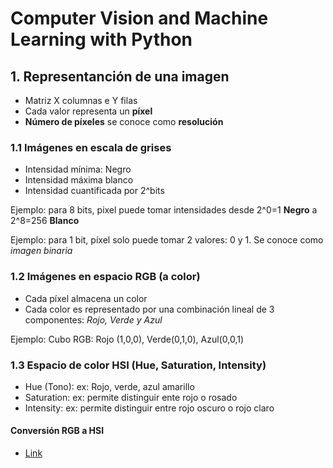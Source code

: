# Computer Vision and Machine Learning with Python

## 1. Representanción de una imagen
- Matriz X columnas e Y filas
- Cada valor representa un **píxel**
- **Número de píxeles** se conoce como **resolución**

### 1.1 Imágenes en escala de grises
  - Intensidad mínima: Negro
  - Intensidad máxima blanco
  - Intensidad cuantificada por 2^bits

Ejemplo: para 8 bits, pixel puede tomar intensidades desde 2^0=1 **Negro** a 2^8=256 **Blanco**

Ejemplo: para 1 bit, píxel solo puede tomar 2 valores: 0 y 1. Se conoce como *imagen binaria*

### 1.2 Imágenes en espacio RGB (a color)
  - Cada píxel almacena un color
  - Cada color es representado por una combinación lineal de 3 componentes: _Rojo, Verde y Azul_

Ejemplo: Cubo RGB: Rojo (1,0,0), Verde(0,1,0), Azul(0,0,1)

### 1.3 Espacio de color HSI (Hue, Saturation, Intensity)
  - Hue (Tono): ex: Rojo, verde, azul amarillo
  - Saturation: ex: permite distinguir ente rojo o rosado
  - Intensity: ex: permite distinguir entre rojo oscuro o rojo claro

#### Conversión RGB a HSI
  - [Link](https://www.had2know.org/technology/hsi-rgb-color-converter-equations.html)
